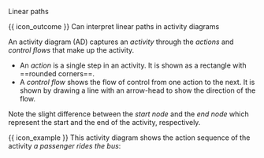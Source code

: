 <span id="title">Linear paths</span>

<span id="prereqs"></span>

<span id="outcomes">{{ icon_outcome }} Can interpret linear paths in activity diagrams</span>

<div id="body">

An activity diagram (AD) captures an _activity_ through the _actions_ and _control flows_ that make up the activity.
* An _action_ is a single step in an activity. It is shown as a rectangle with ==rounded corners==.
* A _control flow_ shows the flow of control from one action to the next. It is shown by drawing a line with an arrow-head to show the direction of the flow.

<pic src="{{baseUrl}}/uml/activityDiagrams/basicNotations/linearPaths/images/notation.png" height="180" />

Note the slight difference between the _start node_ and the _end node_ which represent the start and the end of the activity, respectively.

<box>

{{ icon_example }} This activity diagram shows the action sequence of the activity _a passenger rides the bus_:

<pic src="{{baseUrl}}/uml/activityDiagrams/basicNotations/linearPaths/images/example.png" width="450" />

</box>


</div>

<div id="extras">
  <include src="exercises.md" />
</div>
